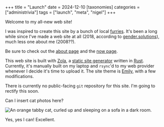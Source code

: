 +++
title = "Launch"
date = 2024-12-10
[taxonomies]
categories = ["administrivia"]
tags = ["launch", "meta", "nigel"]
+++

Welcome to my all-new web site!

I was inspired to create this site by a bunch of local [furries](https://en.wikipedia.org/wiki/Furry_fandom). It's been a long while since I've made a web site at all (2018, according to [gender.solutions](https://gender.solutions/)), much less one about me (2008??).

Be sure to check out the [about page](@/about.md) and the [now page](@/now.md).

This web site is built with [Zola](https://www.getzola.org/), a [static site generator](https://en.wikipedia.org/wiki/Static_site_generator) written in [Rust](https://www.rust-lang.org/). Currently, it's manually built on my laptop and `rsync`'d to my web provider whenever I decide it's time to upload it. The site theme is [Emily](https://github.com/kyoheiu/emily_zola_theme), with a few modifications.

There is currently no public-facing `git` repository for this site. I'm going to rectify this soon.

Can I insert cat photos here?

![An orange tabby cat, curled up and sleeping on a sofa in a dark room.](/images/2024121001-nigel.jpg "Nigel")

Yes, yes I can! Excellent.